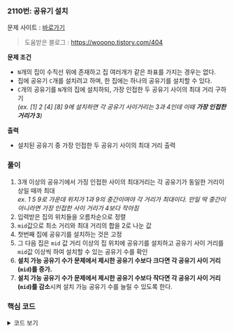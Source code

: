 ### 2110번: 공유기 설치

문제 사이트 : [바로가기](https://www.acmicpc.net/problem/2110)
> 도움받은 블로그 : https://wooono.tistory.com/404

**문제 조건**
- `N`개의 집이 수직선 위에 존재하고 집 여러개가 같은 좌표를 가지는 경우는 없다.
- 집에 공유기 `C`개를 설치려고 하며, 한 집에는 하나의 공유기를 설치할 수 있다.
- `C`개의 공유기를 `N`개의 집에 설치하되, 가장 인접한 두 공유기 사이의 최대 거리 구하기  
_(ex. [1] 2 [4] [8] 9에 설치하면 각 공유기 사이거리는 3과 4인데 이때 **가장 인접한 거리가 3**)_ 

**출력**  
- 설치된 공유기 중 가장 인접한 두 공유기 사이의 최대 거리 출력

### 풀이
1. 3개 이상의 공유기에서 가징 인접한 사이의 최대거리는 각 공유기가 동일한 거리이상일 때까 최대  
_ex. 1 5 9로 가운데 위치가 1과 9의 중간이여야 각 거리가 최대이다. 만일 딱 중간이 아니라면 가장 인접한 사이 거리가 4보다 작아짐_
2. 입력받은 집의 위치들을 오름차순으로 정렬
3. `mid`값으로 최소 거리와 최대 거리의 합을 2로 나눈 값
4. 첫번째 집에 공유기를 설치하는 것은 고정
5. 그 다음 집은 `mid` 값 거리 이상의 집 위치에 공유기를 설치하고 공유기 사이 거리를 `mid`값 이상씩 하여 설치할 수 있는 공유기 수를 확인
6. **설치 가능 공유기 수가 문제에서 제시한 공유기 수보다 크다면 각 공유기 사이 거리(`mid`)를 증가.**
7. **설치 가능 공유기 수가 문제에서 제시한 공유기 수보다 작다면 각 공유기 사이 거리(`mid`)를 감소**시켜 설치 가능 공유기 수를 늘릴 수 있도록 한다.

### 핵심 코드

<details>
<summary>코드 보기</summary>

```cpp
void solve() {
    int start = 1;
    int end = house[n - 1] - house[0];
    int result = 0;
    
    while(start <= end) {
        int mid = (start + end) / 2;
        int current = house[0];
        int count = 1;
        
        for(int i = 1; i < n; i++) {
            if(house[i] >= current + mid) {
                count++;
                current = house[i];
            }
        }
        
        if(count >= c) {
            start = mid + 1;
            result = mid;
        }
        else end = mid - 1;
    }
    
    cout << result << '\n';
}
```
- 공유기 사이 거리가 최소인 1인 `start`, 공유기 사이 거리가 최대인 마지막 집 위치 - 첫번째 집 위치
- `mid` 값은 `(start + end) / 2` 로 중간 값으로 설정
- `current`는 공유기 설치 초반이므로 첫번째 집으로 설정하고 따라서, 공유기 수는 1개로 시작
- 그 다음 공유기 설치 가능한 집을 찾기 위해 현재 집에서 `mid` 값 이상 거리에 있는 집을 찾고 공유기 설치
- 공유기를 설치가능한 집이면은 `current`값을 해당 집으로 설정하여 반복하여 공유기 설치 개수 파악
- 공유기 설치 가능 수가 문제에서 제시한 공유기 수보다 크면은 `start` 값을 `mid + 1`로 하여 다음 검사때 `mid` 값을 늘림
- 공유기 서리 가능 수가 문제에서 제시한 공우기 수보다 작다면은 `end` 값을 `mid - 1`로 하여 다음 검사때 `mid` 값을 줄임

</details>  

